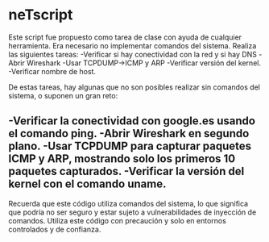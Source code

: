 # neTscript

Este script fue propuesto como tarea de clase con ayuda de cualquier herramienta. Era necesario no implementar comandos del sistema.
Realiza las siguientes tareas:
  -Verificar si hay conectividad con la red y si hay DNS
  -Abrir Wireshark
  -Usar TCPDUMP->ICMP y ARP
  -Verificar versión del kernel.
  -Verificar nombre de host.
  
  
  De estas tareas, hay algunas que no son posibles realizar sin comandos del sistema, o suponen un gran reto:

  -Verificar la conectividad con google.es usando el comando ping.
  -Abrir Wireshark en segundo plano.
  -Usar TCPDUMP para capturar paquetes ICMP y ARP, mostrando solo los primeros 10 paquetes capturados.
  -Verificar la versión del kernel con el comando uname.
-----------------------------------------------------------------------------------------------------------------  
  
  
  Recuerda que este código utiliza comandos del sistema, lo que significa que podría no ser seguro y estar sujeto a vulnerabilidades 
  de inyección de comandos. Utiliza este código con precaución y solo en entornos controlados y de confianza.
